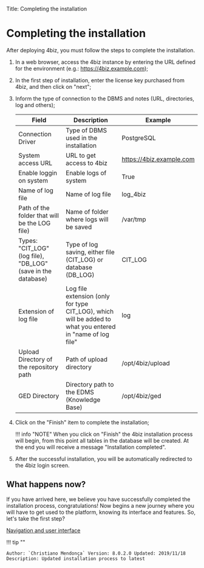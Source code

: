 Title: Completing the installation

# Completing the installation

After deploying 4biz, you must follow the steps to complete the installation.

1. In a web browser, access the 4biz instance by entering the URL defined for the environment (e.g.: https://4biz.example.com);

2. In the first step of installation, enter the license key purchased from 4biz, and then click on "next";

3. Inform the type of connection to the DBMS and notes (URL, directories, log and others);

    |Field|Description|Example|
    |-----|---------|-------|
    |Connection Driver|Type of DBMS used in the installation|PostgreSQL |
    |System access URL|URL to get access to 4biz | https://4biz.example.com|
    |Enable loggin on system|Enable logs of system |True |
    |Name of log file|Name of log file | log_4biz |
    |Path of the folder that will be the LOG file) |Name of folder where logs will be saved |/var/tmp |
    |Types: "CIT_LOG" (log file), "DB_LOG" (save in the database) |Type of log saving, either file (CIT_LOG) or database (DB_LOG) | CIT_LOG|
    |Extension of log file|Log file extension (only for type CIT_LOG), which will be added to what you entered in "name of log file" | log |
    |Upload Directory of the repository path|Path of upload directory | /opt/4biz/upload |
    |GED Directory |Directory path to the EDMS (Knowledge Base)| /opt/4biz/ged|

4. Click on the "Finish" item to complete the installation;

    !!! info "NOTE"
        When you click on "Finish" the 4biz installation process will begin, from this point all tables in the database will be created. At the end you will receive a message "Installation completed".

5. After the successful installation, you will be automatically redirected to the 4biz login screen.

## What happens now?

If you have arrived here, we believe you have successfully completed the installation process, congratulations! Now begins a new journey where you will have to get used to the platform, knowing its interface and features. So, let's take the first step?

[Navigation and user interface][1]

!!! tip ""

    Author: `Christiano Mendonça` Version: 8.0.2.0 Updated: 2019/11/18 Description: Updated installation process to latest

[1]:/en-us/4biz-helium/initial-settings/navigation-and-user-interface.html
